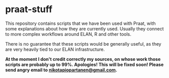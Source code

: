 # praat-stuff
This repository contains scripts that we have been used with Praat, with some explanations about how they are currently used. Usually they connect to more complex workflows around ELAN, R and other tools.

There is no guarantee that these scripts would be generally useful, as they are very heavily tied to our ELAN infrastructure.

**At the moment I don't credit correctly my sources, on whose work those scripts are probably up to 99%. Apologies! This will be fixed soon! Please send angry email to nikotapiopartanen@gmail.com.**